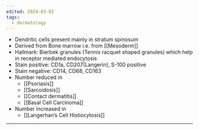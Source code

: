 ```yaml
---
edited: 2024-03-02
tags:
  - dermatology
---
```

- Dendritic cells present mainly in stratum spinosum
- Derived from Bone marrow i.e. from [[Mesoderm]] 
- Hallmark: Bierbek granules (Tennis racquet shaped granules) which help in receptor mediated endocytosis
- Stain positive: CD1a, CD207(Langerin), S-100 positive
- Stain negative: CD14, CD68, CD163
- Number reduced in
	- [[Psoriasis]]
	- [[Sarcoidosis]]
	- [[Contact dermatitis]]
	- [[Basal Cell Carcinoma]] 
- Number increased in 
	- [[Langerhan’s Cell Histiocytosis]] 

---

